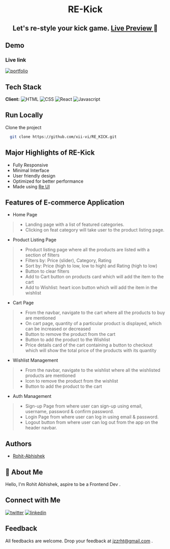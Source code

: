 <h1 align="center" style="font-weight: bold"> RE-Kick </h1>
<h2 align="center"> Let's re-style your kick game. <a href="https://rekick.netlify.app/"> Live Preview </a>  🚀 </h2>

## Demo

### Live link   
[![portfolio](https://img.shields.io/badge/RE_Kick-000?style=for-the-badge&logo=ko-fi&logoColor=white)](https://rekick.netlify.app/)


## Tech Stack

**Client:** 
![HTML](https://img.shields.io/badge/-HTML-red)
![CSS](https://img.shields.io/badge/-CSS-orange)
![React](https://img.shields.io/badge/-React-blue)
![Javascript](https://img.shields.io/badge/-Javascript-blueviolet)

## Run Locally

Clone the project

```bash
  git clone https://github.com/xii-vi/RE_KICK.git
```

## Major Highlights of RE-Kick

- Fully Responsive
- Minimal Interface
- User friendly design
- Optimized for better performance
- Made using [Re UI](https://rekick.netlify.app/)


## Features of E-commerce Application

-  Home Page
> - Landing page with a list of featured categories.
> - Clicking on feat category will take user to the product listing page.

- Product Listing Page
> - Product listing page where all the products are listed with a section of filters
> - Filters by: Price (slider), Category, Rating
> - Sort by: Price (high to low, low to high) and Rating (high to low)
> - Button to clear filters 
> - Add to Cart button on products card which will add the item to the cart
> - Add to Wishlist: heart icon button  which will add the item in the wishlist

- Cart Page
> - From the navbar, navigate to the cart where all the products to buy are mentioned
> - On cart page, quantity of a particular product is displayed, which can be increased or decreased
> - Button to remove the product from the cart
> - Button to add the product to the Wishlist
> - Price details card of the cart containing a button to checkout which will show the total price of the products with its quantity

- Wishlist Management
> - From the navbar, navigate to the wishlist where all the wishlisted products are mentioned
> - Icon to remove the product from the wishlist
> - Button to add the product to the cart

- Auth Management
> - Sign-up Page from where user can sign-up using email, username, password & confirm password.
> - Login Page from where user can log in using email & password.
> - Logout button from where user can log out from the app on the header navbar.


## Authors
- [Rohit-Abhishek](https://www.github.com/xii-vi)

## 🚀 About Me
Hello, I'm Rohit Abhishek, aspire to be a Frontend Dev . 

## Connect with Me
[![twitter](https://img.shields.io/badge/twitter-1DA1F2?style=for-the-badge&logo=twitter&logoColor=white)](https://twitter.com/jzzrht)
[![linkedin](https://img.shields.io/badge/linkedin-0A66C2?style=for-the-badge&logo=linkedin&logoColor=white)](https://www.linkedin.com/in/rohit-abhishek/)

## Feedback

All feedbacks are welcome. Drop your feedback at jzzrht@gmail.com .
